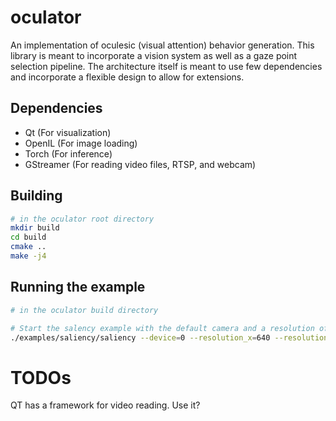 # oculator

An implementation of oculesic (visual attention) behavior generation. This library is meant to incorporate a vision system as well as a gaze point selection pipeline. The architecture itself is meant to use few dependencies and incorporate a flexible design to allow for extensions. 

## Dependencies
  * Qt (For visualization)
  * OpenIL (For image loading)
  * Torch (For inference)
  * GStreamer (For reading video files, RTSP, and webcam)

## Building

```bash
# in the oculator root directory
mkdir build
cd build
cmake ..
make -j4
```

## Running the example

```bash
# in the oculator build directory

# Start the salency example with the default camera and a resolution of 640x480
./examples/saliency/saliency --device=0 --resolution_x=640 --resolution_y=480
```


# TODOs 
QT has a framework for video reading. Use it?
